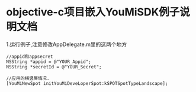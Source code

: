 objective-c项目嵌入YouMiSDK例子说明文档
===

1.运行例子,注意修改AppDelegate.m里的这两个地方
		
	//appid和appsecret
	NSString *appid = @"YOUR_Appid";
    NSString *secretId = @"YOUR_Secret";
    
    //应用的横竖屏情况.
    [YouMiNewSpot initYouMiDeveLoperSpot:kSPOTSpotTypeLandscape];